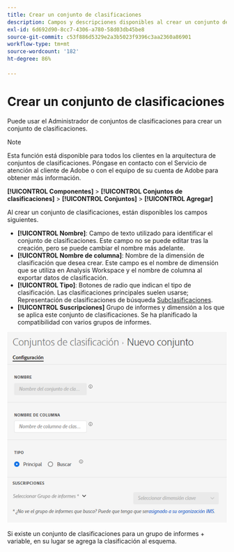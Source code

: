 ```yaml
---
title: Crear un conjunto de clasificaciones
description: Campos y descripciones disponibles al crear un conjunto de clasificaciones.
exl-id: 6d692d90-8cc7-4306-a780-58d03db45be8
source-git-commit: c53f886d5329e2a3b5023f9396c3aa2360a86901
workflow-type: tm+mt
source-wordcount: '182'
ht-degree: 86%

---
```


# Crear un conjunto de clasificaciones

Puede usar el Administrador de conjuntos de clasificaciones para crear un conjunto de clasificaciones.

>[!NOTE]
>
>Esta función está disponible para todos los clientes en la arquitectura de conjuntos de clasificaciones. Póngase en contacto con el Servicio de atención al cliente de Adobe o con el equipo de su cuenta de Adobe para obtener más información.

**[!UICONTROL Componentes]** > **[!UICONTROL Conjuntos de clasificaciones]** > **[!UICONTROL Conjuntos]** > **[!UICONTROL Agregar]**

Al crear un conjunto de clasificaciones, están disponibles los campos siguientes.

* **[!UICONTROL Nombre]**: Campo de texto utilizado para identificar el conjunto de clasificaciones. Este campo no se puede editar tras la creación, pero se puede cambiar el nombre más adelante.
* **[!UICONTROL Nombre de columna]**: Nombre de la dimensión de clasificación que desea crear. Este campo es el nombre de dimensión que se utiliza en Analysis Workspace y el nombre de columna al exportar datos de clasificación.
* **[!UICONTROL Tipo]**: Botones de radio que indican el tipo de clasificación. Las clasificaciones principales suelen usarse; Representación de clasificaciones de búsqueda [Subclasificaciones](../c-sub-classifications.md).
* **[!UICONTROL Suscripciones]** Grupo de informes y dimensión a los que se aplica este conjunto de clasificaciones. Se ha planificado la compatibilidad con varios grupos de informes.

![Crear un conjunto de clasificaciones](../assets/classification-set-create.png)

Si existe un conjunto de clasificaciones para un grupo de informes + variable, en su lugar se agrega la clasificación al esquema.

